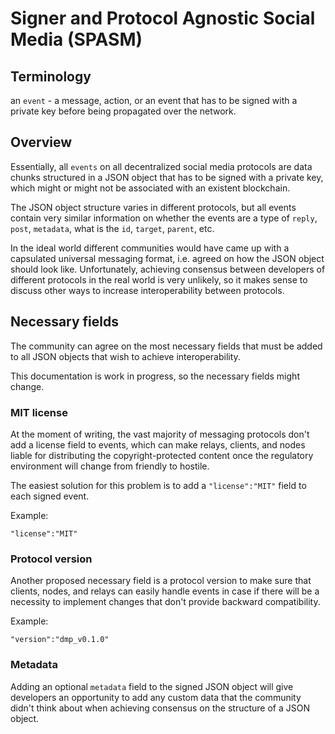 # Signer and Protocol Agnostic Social Media (SPASM)

## Terminology

an `event` - a message, action, or an event that has to be signed with a private key before being propagated over the network.

## Overview

Essentially, all `events` on all decentralized social media protocols are data chunks structured in a JSON object that has to be signed with a private key, which might or might not be associated with an existent blockchain.

The JSON object structure varies in different protocols, but all events contain very similar information on whether the events are a type of `reply`, `post`, `metadata`, what is the `id`, `target`, `parent`, etc.

In the ideal world different communities would have came up with a capsulated universal messaging format, i.e. agreed on how the JSON object should look like. Unfortunately, achieving consensus between developers of different protocols in the real world is very unlikely, so it makes sense to discuss other ways to increase interoperability between protocols.

## Necessary fields

The community can agree on the most necessary fields that must be added to all JSON objects that wish to achieve interoperability.

This documentation is work in progress, so the necessary fields might change.

### MIT license

At the moment of writing, the vast majority of messaging protocols don't add a license field to events, which can make relays, clients, and nodes liable for distributing the copyright-protected content once the regulatory environment will change from friendly to hostile.

The easiest solution for this problem is to add a `"license":"MIT"` field to each signed event.

Example:

```
"license":"MIT"
```

### Protocol version

Another proposed necessary field is a protocol version to make sure that clients, nodes, and relays can easily handle events in case if there will be a necessity to implement changes that don't provide backward compatibility.

Example:

```
"version":"dmp_v0.1.0"
```

### Metadata

Adding an optional `metadata` field to the signed JSON object will give developers an opportunity to add any custom data that the community didn't think about when achieving consensus on the structure of a JSON object.
